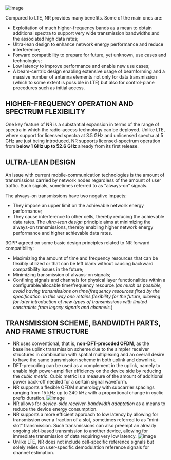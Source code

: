 ![image](https://github.com/user-attachments/assets/21348c50-ff52-4c39-af03-be94838d0e50)

Compared to LTE, NR provides many benefits. Some of the main ones are:
- Exploitation of much higher-frequency bands as a mean to obtain additional spectra to support very wide transmission bandwidths and the associated high data rates;
- Ultra-lean design to enhance network energy performance and reduce interference;
- Forward compatibility to prepare for future, yet unknown, use cases and technologies;
- Low latency to improve performance and enable new use cases;
- A beam-centric design enabling extensive usage of beamforming and a massive number of antenna elements not only for data transmission (which to some extent is possible in LTE) but also for control-plane procedures such as
initial access.
## HIGHER-FREQUENCY OPERATION AND SPECTRUM FLEXIBILITY
One key feature of NR is a substantial expansion in terms of the range of spectra in which the radio-access technology can be deployed. Unlike LTE, where support for licensed spectra at 3.5 GHz and unlicensed spectra at 5 GHz are just being introduced, NR supports licensed-spectrum operation from **below 1 GHz up to 52.6 GHz** already from its first release.
## ULTRA-LEAN DESIGN
An issue with current mobile-communication technologies is the amount of transmissions carried by network nodes regardless of the amount of user traffic. Such signals, sometimes referred to as “always-on” signals.

The always-on transmissions have two negative impacts:
- They impose an upper limit on the achievable network energy performance;
- They cause interference to other cells, thereby reducing the achievable data rates.
The *ultra-lean design* principle aims at minimizing the always-on transmissions, thereby enabling higher network energy performance and higher achievable data rates.

3GPP agreed on some basic design principles related to NR forward compatibility:
- Maximizing the amount of time and frequency resources that can be flexibly utilized or that can be left blank without causing backward compatibility issues in the future;
- Minimizing transmission of always-on signals;
- Confining signals and channels for physical layer functionalities within a configurable/allocable time/frequency resource.(*as much as possible, avoid having transmissions on time/frequency resources fixed by the specification. In this way one retains flexibility for the future, allowing for later introduction of new types of transmissions with limited constraints from legacy signals and channels.*)

## TRANSMISSION SCHEME, BANDWIDTH PARTS, AND FRAME STRUCTURE
- NR uses conventional, that is, **non-DFT-precoded OFDM**, as the baseline uplink transmission scheme due to the simpler receiver structures in combination with spatial multiplexing and an overall desire to have the same transmission scheme in both uplink and downlink.
- DFT-precoding can be used as a complement in the uplink, namely to enable high power-amplifier efficiency on the device side by reducing the *cubic metric*. Cubic metric is a measure of the amount of additional power back-off needed for a certain signal waveform.
- NR supports a flexible OFDM numerology with subcarrier spacings ranging from 15 kHz up to 240 kHz with a proportional change in cyclic prefix duration.
  ![image](https://github.com/user-attachments/assets/bea36552-4936-440a-8349-5a19eda7b068)
- NR allows for *device-side receiver-bandwidth adaptation* as a means to reduce the device energy consumption.
- NR supports a more efficient approach to low latency by allowing for transmission over a fraction of a slot, sometimes referred to as “mini-slot” transmission. Such transmissions can also preempt an already ongoing slot-based transmission to another device, allowing for immediate transmission of data requiring very low latency.
  ![image](https://github.com/user-attachments/assets/0febff4b-d681-415d-8b24-720d91afe484)
- Unlike LTE, NR does not include cell-specific reference signals but solely relies on user-specific demodulation reference signals for channel estimation.
